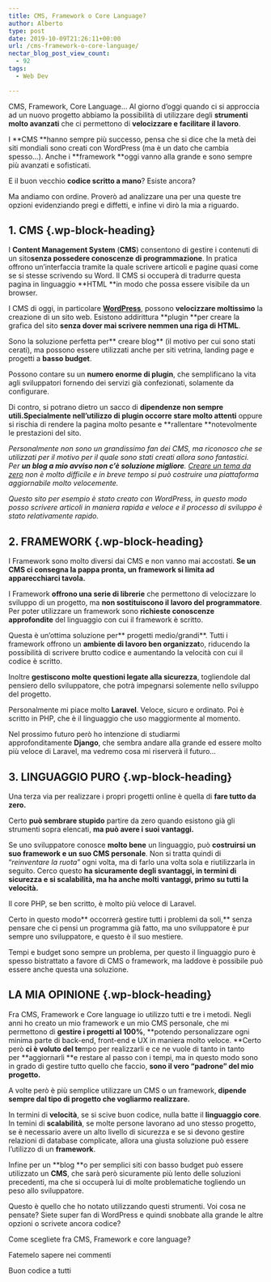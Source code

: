 ```yaml
---
title: CMS, Framework o Core Language?
author: Alberto
type: post
date: 2019-10-09T21:26:11+00:00
url: /cms-framework-o-core-language/
nectar_blog_post_view_count:
  - 92
tags:
  - Web Dev

---
```

CMS, Framework, Core Language… Al giorno d’oggi quando ci si approccia ad un nuovo progetto abbiamo la possibilità di utilizzare degli **strumenti molto avanzati** che ci permettono di **velocizzare e facilitare il lavoro**.

I **CMS **hanno sempre più successo, pensa che si dice che la metà dei siti mondiali sono creati con WordPress (ma è un dato che cambia spesso&#8230;). Anche i **framework **oggi vanno alla grande e sono sempre più avanzati e sofisticati.

E il buon vecchio&nbsp;**codice scritto a mano**? Esiste ancora?

Ma andiamo con ordine. Proverò ad analizzare una per una queste tre opzioni evidenziando pregi e diffetti, e infine vi dirò la mia a riguardo.

## 1. CMS {.wp-block-heading}

I&nbsp;**Content Management System**&nbsp;(**CMS**) consentono di gestire i contenuti di un sito**senza possedere conoscenze di programmazione**. In pratica offrono un’interfaccia tramite la quale scrivere articoli e pagine quasi come se si stesse scrivendo su Word. Il CMS si occuperà di tradurre questa pagina in linguaggio&nbsp;**HTML&nbsp;**in modo che possa essere visibile da un browser.

I CMS di oggi, in particolare&nbsp;**[WordPress][1]**, possono&nbsp;**velocizzare moltissimo**&nbsp;la creazione di un sito web. Esistono addirittura&nbsp;**plugin&nbsp;**per creare la grafica del sito&nbsp;**senza dover mai scrivere nemmen una riga di HTML**.

Sono la soluzione perfetta per**&nbsp;creare blog**&nbsp;(il motivo per cui sono stati cerati), ma possono essere utilizzati anche per siti vetrina, landing page e progetti a&nbsp;**basso budget**.

Possono contare su un&nbsp;**numero enorme di plugin**, che semplificano la vita agli sviluppatori fornendo dei servizi già confezionati, solamente da configurare.

Di contro, si potrano dietro un sacco di&nbsp;**dipendenze non sempre utili.**Specialmente nell’utilizzo di**&nbsp;plugin occorre stare molto attenti**&nbsp;oppure si rischia di rendere la pagina molto pesante e&nbsp;**rallentare&nbsp;**notevolmente le prestazioni del sito.

_Personalmente non sono un grandissimo fan dei CMS, ma riconosco che se utilizzati per il motivo per il quale sono stati creati allora sono fantastici. Per **un blog **a mio avviso** non c’è soluzione migliore**. [Creare un tema da zero][2] non è molto difficile e in breve tempo si può costruire una piattaforma aggiornabile molto velocemente._

_Questo sito per esempio è stato creato con WordPress, in questo modo posso scrivere articoli in maniera rapida e veloce e il processo di sviluppo è stato relativamente rapido._

## 2. FRAMEWORK {.wp-block-heading}

I Framework sono molto diversi dai CMS e non vanno mai accostati.**&nbsp;Se un CMS ci consegna la pappa pronta, un framework si limita ad apparecchiarci tavola.**

I Framework&nbsp;**offrono una serie di librerie**&nbsp;che permettono di velocizzare lo sviluppo di un progetto, ma&nbsp;**non sostituiscono il lavoro del programmatore**. Per poter utilizzare un framework sono&nbsp;**richieste conoscenze approfondite**&nbsp;del linguaggio con cui il framework è scritto.

Questa è un’ottima soluzione per**&nbsp;progetti medio/grandi**. Tutti i framework offrono un&nbsp;**ambiente di lavoro ben organizzat**o, riducendo la possibilità di scrivere brutto codice e aumentando la velocità con cui il codice è scritto.

Inoltre&nbsp;**gestiscono molte questioni legate alla sicurezza**, togliendole dal pensiero dello sviluppatore, che potrà impegnarsi solemente nello sviluppo del progetto.

Personalmente mi piace molto&nbsp;**Laravel**. Veloce, sicuro e ordinato. Poi è scritto in PHP, che è il linguaggio che uso maggiormente al momento.

Nel prossimo futuro però ho intenzione di studiarmi approfonditamente&nbsp;**Django**, che sembra andare alla grande ed essere molto più veloce di Laravel, ma vedremo cosa mi riserverà il futuro…

## 3. LINGUAGGIO PURO {.wp-block-heading}

Una terza via per realizzare i propri progetti online è quella di&nbsp;**fare tutto da zero.**

Certo&nbsp;**può sembrare stupido**&nbsp;partire da zero quando esistono già gli strumenti sopra elencati,&nbsp;**ma può avere i suoi vantaggi.**

Se uno sviluppatore conosce&nbsp;**molto bene**&nbsp;un linguaggio, può&nbsp;**costruirsi un suo framework e un suo CMS personale**. Non si tratta quindi di “_reinventare la ruota_” ogni volta, ma di farlo una volta sola e riutilizzarla in seguito. Cerco questo&nbsp;**ha sicuramente degli svantaggi, in termini di sicurezza e si scalabilità, ma ha anche molti vantaggi, primo su tutti la velocità.**

Il core PHP, se ben scritto, è molto più veloce di Laravel.

Certo in questo modo**&nbsp;occorrerà gestire tutti i problemi da soli,**&nbsp;senza pensare che ci pensi un programma già fatto, ma uno sviluppatore è pur sempre uno sviluppatore, e questo è il suo mestiere.

Tempi e budget sono sempre un problema, per questo il linguaggio puro è spesso bistrattato a favore di CMS o framework, ma laddove è possibile può essere anche questa una soluzione.

## LA MIA OPINIONE {.wp-block-heading}

Fra CMS, Framework e Core language io utilizzo tutti e tre i metodi. Negli anni ho creato un mio framework e un mio CMS personale, che mi permettono di&nbsp;**gestire i progetti al 100%**,&nbsp;**potendo personalizzare ogni minima parte di back-end, front-end e UX in maniera molto veloce.&nbsp;**Certo però&nbsp;**ci è voluto del te**mpo per realizzarli e ce ne vuole di tanto in tanto per&nbsp;**aggiornarli&nbsp;**e restare al passo con i tempi, ma in questo modo sono in grado di gestire tutto quello che faccio,&nbsp;**sono il vero “padrone” del mio progetto.**

A volte però è più semplice utilizzare un CMS o un framework,**&nbsp;dipende sempre dal tipo di progetto che vogliarmo realizzare.**

In termini di&nbsp;**velocità**, se si scive buon codice, nulla batte il&nbsp;**linguaggio core**. In temini di&nbsp;**scalabilità**, se molte persone lavorano ad uno stesso progetto, se è necessario avere un alto livello di sicurezza e se si devono gestire relazioni di database complicate, allora una giusta soluzione può essere l’utilizzo di un&nbsp;**framework**.

Infine per un&nbsp;**blog&nbsp;**o per semplici siti con basso budget può essere utilizzato un&nbsp;**CMS**, che sarà però sicuramente più lento delle soluzioni precedenti, ma che si occuperà lui di molte problematiche togliendo un peso allo sviluppatore.

Questo è quello che ho notato utilizzando questi strumenti. Voi cosa ne pensate? Siete super fan di WordPress e quindi snobbate alla grande le altre opzioni o scrivete ancora codice?

Come scegliete fra CMS, Framework e core language?

Fatemelo sapere nei commenti

Buon codice a tutti

 [1]: https://it.wordpress.org/
 [2]: https://albertoreineri.it/guide/creare-un-tema-wordpress-da-zero-parte-1/
